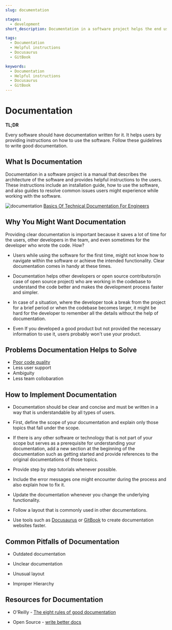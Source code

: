 ```yaml
---
slug: documentation

stages:
  - development
short_description: Documentation in a software project helps the end users to use the software effectively and saves a lot of time for them while trying to troubleshoot issues.

tags:
  - Documentation
  - Helpful instructions
  - Docusaurus
  - GitBook

keywords:
  - Documentation
  - Helpful instructions
  - Docusaurus
  - GitBook
---
```


# Documentation

**TL;DR**

Every software should have documentation written for it. It helps users by providing instructions on how to use the software. Follow these guidelines to write good documentation.

## What Is Documentation

Documentation in a software project is a manual that describes the architecture of the software and provides helpful instructions to the users. These instructions include an installation guide, how to use the software, and also guides to resolve common issues users might experience while working with the software.

![documentation](/files/documentation)
[Basics Of Technical Documentation For Engineers](https://medium.com/datasheetest-by-tdsmaker/basics-of-technical-documentation-for-engineers-36deab8d1220)

## Why You Might Want Documentation

Providing clear documentation is important because it saves a lot of time for the users, other developers in the team, and even sometimes for the developer who wrote the code. How?

- Users while using the software for the first time, might not know how to navigate within the software or achieve the intended functionality. Clear documentation comes in handy at these times.

- Documentation helps other developers or open source contributors(in case of open source project) who are working in the codebase to understand the code better and makes the development process faster and simpler.

- In case of a situation, where the developer took a break from the project for a brief period or when the codebase becomes larger, it might be hard for the developer to remember all the details without the help of documentation.

- Even If you developed a good product but not provided the necessary information to use it, users probably won't use your product.

## Problems Documentation Helps to Solve

- [Poor code quality](/problems/poor-code-quality)
- Less user support
- Ambiguity
- Less team collobaration

## How to Implement Documentation

- Documentation should be clear and concise and must be written in a way that is understandable by all types of users.

- First, define the scope of your documentation and explain only those topics that fall under the scope.

- If there is any other software or technology that is not part of your scope but serves as a prerequisite for understanding your documentation, add a new section at the beginning of the documentation such as getting started and provide references to the original documentations of those topics.

- Provide step by step tutorials whenever possible.

- Include the error messages one might encounter during the process and also explain how to fix it.

- Update the documentation whenever you change the underlying functionality.

- Follow a layout that is commonly used in other documentations.

- Use tools such as [Docusaurus](https://docusaurus.io/) or [GitBook](https://www.gitbook.com/) to create documentation websites faster.

## Common Pitfalls of Documentation

- Outdated documentation

- Unclear documentation

- Unusual layout

- Improper Hierarchy

## Resources for Documentation

- O'Reilly - [The eight rules of good documentation](https://www.oreilly.com/content/the-eight-rules-of-good-documentation/)

- Open Source - [write better docs](https://opensource.com/business/15/5/write-better-docs)
